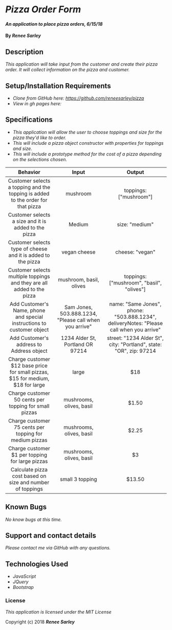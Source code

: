 # _Pizza Order Form_

#### _An application to place pizza orders, 6/15/18_

#### By _**Renee Sarley**_

## Description

_This application will take input from the customer and create their pizza order. It will collect information on the pizza and customer._

## Setup/Installation Requirements

* _Clone from GitHub here: https://github.com/reneesarley/pizza_
* _View in gh pages here:_

## Specifications

* _This application will allow the user to choose toppings and size for the pizza they'd like to order._
* _This will include a pizza object constructor with properties for toppings and size._
* _This will include a prototype method for the cost of a pizza depending on the selections chosen._

|Behavior  |     Input     | Output|
|:----------:|:-------------:|:------:|
| Customer selects a topping and the topping is added to the order for that pizza | mushroom | toppings: ["mushroom"]|
| Customer selects a size and it is added to the pizza  | Medium | size: "medium" |
| Customer selects type of cheese and it is added to the pizza | vegan cheese | cheese: "vegan"|
| Customer selects multiple toppings and they are all added to the pizza | mushroom, basil, olives | toppings: ["mushroom", "basil", "olives"] |
| Add Customer's Name, phone and special instructions to customer object | Sam Jones, 503.888.1234, "Please call when you arrive" | name: "Same Jones", phone: "503.888.1234", deliveryNotes: "Please call when you arrive" |
| Add Customer's address to Address object | 1234 Alder St, Portland OR 97214 | street: "1234 Alder St", city: "Portland", state: "OR", zip: 97214 |
| Charge customer $12 base price for small pizzas, $15 for medium, $18 for large | large  | $18  |
| Charge customer 50 cents per topping for small pizzas | mushrooms, olives, basil  | $1.50  |
| Charge customer 75 cents per topping for medium pizzas | mushrooms, olives, basil  | $2.25  |
| Charge customer $1 per topping for large pizzas | mushrooms, olives, basil  | $3  |
| Calculate pizza cost based on size and number of toppings | small 3 topping  | $13.50 | 

## Known Bugs

_No know bugs at this time._

## Support and contact details

_Please contact me via GitHub with any questions._

## Technologies Used

* _JavaScript_
* _JQuery_
* _Bootstrap_

### License

*This application is licensed under the MIT License*

Copyright (c) 2018 **_Renee Sarley_**
